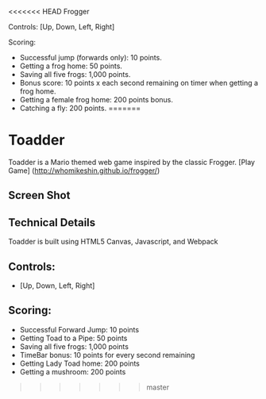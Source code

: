 <<<<<<< HEAD
Frogger

Controls: [Up, Down, Left, Right]

Scoring:
  - Successful jump (forwards only): 10 points.
  - Getting a frog home: 50 points.
  - Saving all five frogs: 1,000 points.
  - Bonus score: 10 points x each second remaining on timer when getting a frog home.
  - Getting a female frog home: 200 points bonus.
  - Catching a fly: 200 points.
=======
# Toadder
Toadder is a Mario themed web game inspired by the classic Frogger.
[Play Game] (http://whomikeshin.github.io/frogger/)

## Screen Shot

## Technical Details
Toadder is built using HTML5 Canvas, Javascript, and Webpack

## Controls:
  - [Up, Down, Left, Right]

## Scoring:
  - Successful Forward Jump: 10 points
  - Getting Toad to a Pipe: 50 points
  - Saving all five frogs: 1,000 points
  - TimeBar bonus: 10 points for every second remaining
  - Getting Lady Toad home: 200 points
  - Getting a mushroom: 200 points
>>>>>>> master
